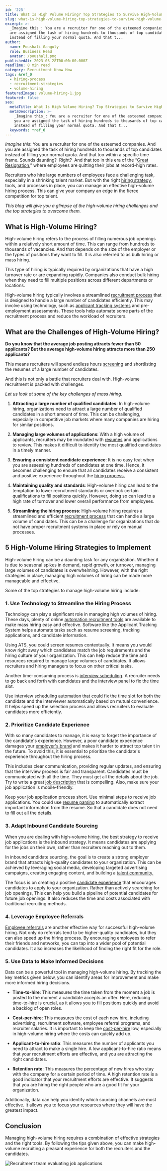 ```yaml
---
id: '225'
title: What Is High Volume Hiring? Top Strategies to Survive High-Volume Hiring
slug: what-is-high-volume-hiring-top-strategies-to-survive-high-volume-hiring
excerpt: >-
  _Imagine this_: You are a recruiter for one of the esteemed companies. And you
  are assigned the task of hiring hundreds to thousands of top candidates
  instead of filling your normal quota. And that t...
author:
  name: Poushali Ganguly
  role: Business Head
  avatar: /poushali.png
publishedAt: 2023-03-28T00:00:00.000Z
readTime: 8 min read
category: Recruitment Know How
tags: &ref_0
  - hiring-process
  - recruitment-strategies
  - volume-hiring
featuredImage: volume-hiring-1.jpg
featured: false
seo:
  metaTitle: What Is High Volume Hiring? Top Strategies to Survive High-Volume Hiring
  metaDescription: >-
    _Imagine this_: You are a recruiter for one of the esteemed companies. And
    you are assigned the task of hiring hundreds to thousands of top candidates
    instead of filling your normal quota. And that t...
  keywords: *ref_0
---
```


_Imagine this_: You are a recruiter for one of the esteemed companies. And you are assigned the task of hiring hundreds to thousands of top candidates instead of filling your normal quota. And that too within a specific time frame. Sounds daunting?  Right?  And that too in this era of the “[Great Resignation](https://www.thetalentpool.ai/blogs/what-is-the-great-resignation-and-how-does-it-affect-recruitment),” where employees are quitting their jobs at record-high rates.

Recruiters who hire large numbers of employees face a challenging task, especially in a shrinking talent market. But with the right [hiring strategy,](https://www.thetalentpool.ai/blogs/how-accelerate-hiring-process-using-applicant-tracking-system) tools, and processes in place, you can manage an effective high-volume hiring process. This can give your company an edge in the fierce competition for top talent.

_This blog will give you a glimpse of the high-volume hiring challenges and the top strategies to overcome them._

## **What is High-Volume Hiring?**

High-volume hiring refers to the process of filling numerous job openings within a relatively short amount of time. This can range from hundreds to thousands of vacancies. And that depends on the size of the employer or the types of positions they want to fill. It is also referred to as bulk hiring or mass hiring.

This type of hiring is typically required by organizations that have a high turnover rate or are expanding rapidly. Companies also conduct bulk hiring when they need to fill multiple positions across different departments or locations.

High-volume hiring typically involves a streamlined [recruitment process](https://www.thetalentpool.ai/end-to-end-recruitment-process-lifecycle) that is designed to handle a large number of candidates efficiently. This may involve using technology, such as [applicant tracking systems](https://www.thetalentpool.ai/applicant-tracking-software) and pre-employment assessments. These tools help automate some parts of the recruitment process and reduce the workload of recruiters.

## **What are the Challenges of High-Volume Hiring?**

**Do you know that the average job posting attracts fewer than 50 applicants? But the average high-volume hiring attracts more than 250 applicants?**

This means recruiters will spend endless hours [screening](https://www.thetalentpool.ai/blogs/top-10-pre-screening-interview-questions) and shortlisting the resumes of a large number of candidates.

And this is not only a battle that recruiters deal with. High-volume recruitment is packed with challenges.

_Let us look at some of the key challenges of mass hiring._

1. **Attracting a large number of qualified candidates**: In high-volume hiring, organizations need to attract a large number of qualified candidates in a short amount of time. This can be challenging, especially in competitive job markets where many companies are hiring for similar positions.

3. **Managing large volumes of applications**: With a high volume of applicants, recruiters may be inundated with [resumes](https://www.thetalentpool.ai/candidate-database-management) and applications to review. This makes it difficult to identify the most qualified candidates in a timely manner.

5. **Ensuring a consistent candidate experience**: It is no easy feat when you are assessing hundreds of candidates at one time. Hence, it becomes challenging to ensure that all candidates receive a consistent and positive experience throughout the [hiring process.](https://www.thetalentpool.ai/blogs/6-onboarding-metrics-most-important-in-hiring-process)

7. **Maintaining quality and standards**: High-volume hiring can lead to the temptation to lower recruitment standards or overlook certain qualifications to fill positions quickly. However, doing so can lead to a high rate of turnover and lower overall performance from employees.

9. **Streamlining the hiring process**: High-volume hiring requires a streamlined and efficient [recruitment process](https://www.thetalentpool.ai/blogs/10-ways-boost-candidate-engagement-in-recruitment-rocess) that can handle a large volume of candidates. This can be a challenge for organizations that do not have proper recruitment systems in place or rely on manual processes.

## **5 High-Volume Hiring Strategies to Implement**

High-volume hiring can be a daunting task for any organization. Whether it is due to seasonal spikes in demand, rapid growth, or turnover, managing large volumes of candidates is overwhelming. However, with the right strategies in place, managing high volumes of hiring can be made more manageable and effective.

Some of the top strategies to manage high-volume hiring include:

### 1\. **Use Technology to Streamline the Hiring Process**

Technology can play a significant role in managing high volumes of hiring. These days, plenty of online [automation recruitment tools](https://www.thetalentpool.ai/blogs/all-you-need-to-know-about-automation-technology-in-recruitment) are available to make mass hiring easy and effective. Software like the Applicant Tracking System helps automate tasks such as resume screening, tracking applications, and candidate information.

Using ATS, you could screen resumes contextually. It means you would know right away which candidates match the job requirements and the hiring culture of your organization. This can help reduce the time and resources required to manage large volumes of candidates. It allows recruiters and hiring managers to focus on other critical tasks.

Another time-consuming process is [interview scheduling](https://www.thetalentpool.ai/interview-management-software). A recruiter needs to go back and forth with candidates and the interview panel to fix the time slot.

Use interview scheduling automation that could fix the time slot for both the candidate and the interviewer automatically based on mutual convenience. It helps speed up the selection process and allows recruiters to evaluate candidates more efficiently.

### 2\. **Prioritize Candidate Experience**

With so many candidates to manage, it is easy to forget the importance of the candidate's experience. However, a poor candidate experience damages your [employer's brand](https://www.thetalentpool.ai/blogs/7-ways-boost-your-employer-brand) and makes it harder to attract top talen t in the future. To avoid this, it is essential to prioritize the candidate's experience throughout the hiring process.

This includes clear communication, providing regular updates, and ensuring that the interview process is fair and transparent. Candidates must be communicated with all the time. They must get all the details about the job. Try to write a great [job description](https://www.thetalentpool.ai/blogs/how-to-write-inclusive-job-descriptions) that is compelling. Also, make sure your job application is mobile-friendly.

Keep your job application process short. Use minimal steps to receive job applications. You could use [resume parsing](https://www.thetalentpool.ai/blogs/what-is-resume-parsing-do-you-need-it) to automatically extract important information from the resume. So that a candidate does not need to fill out all the details.

### 3\. **Adapt Inbound Candidate Sourcing**

When you are dealing with high-volume hiring, the best strategy to receive job applications is the inbound strategy. It means candidates are applying for the jobs on their own, rather than recruiters reaching out to them.

In inbound candidate sourcing, the goal is to create a strong employer brand that attracts high-quality candidates to your organization. This can be achieved by leveraging social media, developing targeted advertising campaigns, creating engaging content, and building a [talent community.](https://www.thetalentpool.ai/blogs/how-to-build-talent-community)

The focus is on creating a positive [candidate experience](https://www.thetalentpool.ai/blogs/5-steps-improve-candidate-experience) that encourages candidates to apply to your organization. Rather than actively searching for job openings, This can help you build a pipeline of potential candidates for future job openings. It also reduces the time and costs associated with traditional recruiting methods.

### 4\. **Leverage Employee Referrals**

[Employee referrals](https://www.thetalentpool.ai/blogs/boost-your-recruitment-efforts-with-employee-referral-program) are another effective way for successful high-volume hiring. Not only do referrals tend to be higher-quality candidates, but they can also speed up the hiring process. By encouraging employees to refer their friends and networks, you can tap into a wider pool of potential candidates. It also increases the likelihood of finding the right fit for the role.

### 5\. **Use Data to Make Informed Decisions**

Data can be a powerful tool in managing high-volume hiring. By tracking the key metrics given below, you can identify areas for improvement and make more informed hiring decisions.

- **Time-to-hire**: This measures the time taken from the moment a job is posted to the moment a candidate accepts an offer. Here, reducing time-to-hire is crucial, as it allows you to fill positions quickly and avoid a backlog of open roles.

- **Cost-per-hire**: This measures the cost of each new hire, including advertising, recruitment software, employee referral programs, and recruiter salaries. It is important to keep the [cost-per-hire](https://www.thetalentpool.ai/blogs/tips-to-hire-cost-effectively) low, especially in high-volume hiring where the costs can quickly add up.

- **Applicant-to-hire ratio**: This measures the number of applicants you need to attract to make a single hire. A low applicant-to-hire ratio means that your recruitment efforts are effective, and you are attracting the right candidates.

- **Retention rate**: This measures the percentage of new hires who stay with the company for a certain period of time. A high retention rate is a good indicator that your recruitment efforts are effective. It suggests that you are hiring the right people who are a good fit for your organization.

Additionally, data can help you identify which sourcing channels are most effective. It allows you to focus your resources where they will have the greatest impact.

## **Conclusion**

Managing high-volume hiring requires a combination of effective strategies and the right tools. By following the tips given above, you can make high-volume recruiting a pleasant experience for both the recruiters and the candidates.

![Recruitment team evaluating job applications](images/9384988_4171344-1024x1024.jpg)
